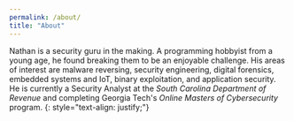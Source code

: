 ```yaml
---
permalink: /about/
title: "About"
---
```


Nathan is a security guru in the making. A programming hobbyist from a young age, he found breaking them to be an enjoyable challenge. His areas of interest are malware reversing, security engineering, digital forensics, embedded systems and IoT, binary exploitation, and application security. He is currently a Security Analyst at the _South Carolina Department of Revenue_ and completing Georgia Tech's _Online Masters of Cybersecurity_ program.
{: style="text-align: justify;"}